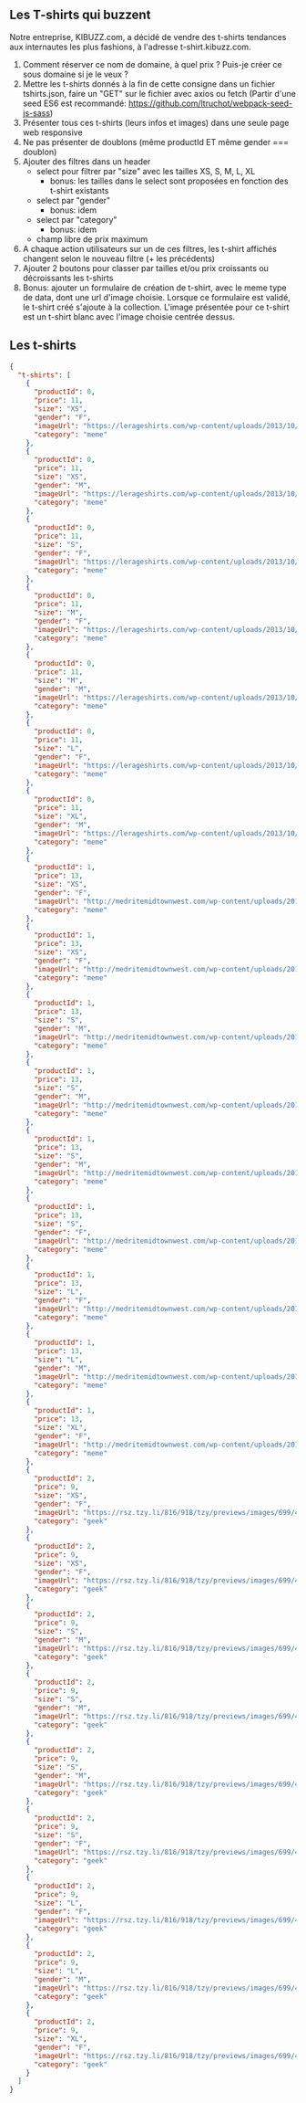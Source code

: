## Les T-shirts qui buzzent

Notre entreprise, KIBUZZ.com, a décidé de vendre des t-shirts tendances aux internautes les plus fashions, à l'adresse t-shirt.kibuzz.com.


1. Comment réserver ce nom de domaine, à quel prix ? Puis-je créer ce sous domaine si je le veux ? 
2. Mettre les t-shirts donnés à la fin de cette consigne dans un fichier tshirts.json, faire un "GET" sur le fichier avec axios ou fetch (Partir d'une seed ES6 est recommandé: https://github.com/ltruchot/webpack-seed-js-sass)
3. Présenter tous ces t-shirts (leurs infos et images) dans une seule page web responsive
3. Ne pas présenter de doublons (même productId ET même gender === doublon)
4. Ajouter des filtres dans un header
    - select pour filtrer par "size" avec les tailles XS, S, M, L, XL
        - bonus: les tailles dans le select sont proposées en fonction des t-shirt existants
    - select par "gender"
        - bonus: idem
    - select par "category"
        - bonus: idem
    - champ libre de prix maximum
5. A chaque action utilisateurs sur un de ces filtres, les t-shirt affichés changent selon le nouveau filtre (+ les précédents)
7. Ajouter 2 boutons pour classer par tailles et/ou prix croissants ou décroissants les t-shirts
6. Bonus: ajouter un formulaire de création de t-shirt, avec le meme type de data, dont une url d'image choisie. Lorsque ce formulaire est validé, le t-shirt créé s'ajoute à la collection. L'image présentée pour ce t-shirt est un t-shirt blanc avec l'image choisie centrée dessus. 

## Les t-shirts
```json
{
  "t-shirts": [
    {
      "productId": 0,
      "price": 11,
      "size": "XS",
      "gender": "F",
      "imageUrl": "https://lerageshirts.com/wp-content/uploads/2013/10/yao-ming-meme-tee-shirt-bitch-please.jpg",
      "category": "meme"
    },
    {
      "productId": 0,
      "price": 11,
      "size": "XS",
      "gender": "M",
      "imageUrl": "https://lerageshirts.com/wp-content/uploads/2013/10/yao-ming-meme-tee-shirt-bitch-please.jpg",
      "category": "meme"
    },
    {
      "productId": 0,
      "price": 11,
      "size": "S",
      "gender": "F",
      "imageUrl": "https://lerageshirts.com/wp-content/uploads/2013/10/yao-ming-meme-tee-shirt-bitch-please.jpg",
      "category": "meme"
    },
    {
      "productId": 0,
      "price": 11,
      "size": "M",
      "gender": "F",
      "imageUrl": "https://lerageshirts.com/wp-content/uploads/2013/10/yao-ming-meme-tee-shirt-bitch-please.jpg",
      "category": "meme"
    },
    {
      "productId": 0,
      "price": 11,
      "size": "M",
      "gender": "M",
      "imageUrl": "https://lerageshirts.com/wp-content/uploads/2013/10/yao-ming-meme-tee-shirt-bitch-please.jpg",
      "category": "meme"
    },
    {
      "productId": 0,
      "price": 11,
      "size": "L",
      "gender": "F",
      "imageUrl": "https://lerageshirts.com/wp-content/uploads/2013/10/yao-ming-meme-tee-shirt-bitch-please.jpg",
      "category": "meme"
    },
    {
      "productId": 0,
      "price": 11,
      "size": "XL",
      "gender": "M",
      "imageUrl": "https://lerageshirts.com/wp-content/uploads/2013/10/yao-ming-meme-tee-shirt-bitch-please.jpg",
      "category": "meme"
    },
    {
      "productId": 1,
      "price": 13,
      "size": "XS",
      "gender": "F",
      "imageUrl": "http://medritemidtownwest.com/wp-content/uploads/2019/02/t-shirt-memes-1.jpg",
      "category": "meme"
    },
    {
      "productId": 1,
      "price": 13,
      "size": "XS",
      "gender": "F",
      "imageUrl": "http://medritemidtownwest.com/wp-content/uploads/2019/02/t-shirt-memes-1.jpg",
      "category": "meme"
    },
    {
      "productId": 1,
      "price": 13,
      "size": "S",
      "gender": "M",
      "imageUrl": "http://medritemidtownwest.com/wp-content/uploads/2019/02/t-shirt-memes-1.jpg",
      "category": "meme"
    },
    {
      "productId": 1,
      "price": 13,
      "size": "S",
      "gender": "M",
      "imageUrl": "http://medritemidtownwest.com/wp-content/uploads/2019/02/t-shirt-memes-1.jpg",
      "category": "meme"
    },
    {
      "productId": 1,
      "price": 13,
      "size": "S",
      "gender": "M",
      "imageUrl": "http://medritemidtownwest.com/wp-content/uploads/2019/02/t-shirt-memes-1.jpg",
      "category": "meme"
    },
    {
      "productId": 1,
      "price": 13,
      "size": "S",
      "gender": "F",
      "imageUrl": "http://medritemidtownwest.com/wp-content/uploads/2019/02/t-shirt-memes-1.jpg",
      "category": "meme"
    },
    {
      "productId": 1,
      "price": 13,
      "size": "L",
      "gender": "F",
      "imageUrl": "http://medritemidtownwest.com/wp-content/uploads/2019/02/t-shirt-memes-1.jpg",
      "category": "meme"
    },
    {
      "productId": 1,
      "price": 13,
      "size": "L",
      "gender": "M",
      "imageUrl": "http://medritemidtownwest.com/wp-content/uploads/2019/02/t-shirt-memes-1.jpg",
      "category": "meme"
    },
    {
      "productId": 1,
      "price": 13,
      "size": "XL",
      "gender": "F",
      "imageUrl": "http://medritemidtownwest.com/wp-content/uploads/2019/02/t-shirt-memes-1.jpg",
      "category": "meme"
    },
    {
      "productId": 2,
      "price": 9,
      "size": "XS",
      "gender": "F",
      "imageUrl": "https://rsz.tzy.li/816/918/tzy/previews/images/699/467/115/original/funny-javascript-eat-sleep-code-repeat-function-tshirt.jpg",
      "category": "geek"
    },
    {
      "productId": 2,
      "price": 9,
      "size": "XS",
      "gender": "F",
      "imageUrl": "https://rsz.tzy.li/816/918/tzy/previews/images/699/467/115/original/funny-javascript-eat-sleep-code-repeat-function-tshirt.jpg",
      "category": "geek"
    },
    {
      "productId": 2,
      "price": 9,
      "size": "S",
      "gender": "M",
      "imageUrl": "https://rsz.tzy.li/816/918/tzy/previews/images/699/467/115/original/funny-javascript-eat-sleep-code-repeat-function-tshirt.jpg",
      "category": "geek"
    },
    {
      "productId": 2,
      "price": 9,
      "size": "S",
      "gender": "M",
      "imageUrl": "https://rsz.tzy.li/816/918/tzy/previews/images/699/467/115/original/funny-javascript-eat-sleep-code-repeat-function-tshirt.jpg",
      "category": "geek"
    },
    {
      "productId": 2,
      "price": 9,
      "size": "S",
      "gender": "M",
      "imageUrl": "https://rsz.tzy.li/816/918/tzy/previews/images/699/467/115/original/funny-javascript-eat-sleep-code-repeat-function-tshirt.jpg",
      "category": "geek"
    },
    {
      "productId": 2,
      "price": 9,
      "size": "S",
      "gender": "F",
      "imageUrl": "https://rsz.tzy.li/816/918/tzy/previews/images/699/467/115/original/funny-javascript-eat-sleep-code-repeat-function-tshirt.jpg",
      "category": "geek"
    },
    {
      "productId": 2,
      "price": 9,
      "size": "L",
      "gender": "F",
      "imageUrl": "https://rsz.tzy.li/816/918/tzy/previews/images/699/467/115/original/funny-javascript-eat-sleep-code-repeat-function-tshirt.jpg",
      "category": "geek"
    },
    {
      "productId": 2,
      "price": 9,
      "size": "L",
      "gender": "M",
      "imageUrl": "https://rsz.tzy.li/816/918/tzy/previews/images/699/467/115/original/funny-javascript-eat-sleep-code-repeat-function-tshirt.jpg",
      "category": "geek"
    },
    {
      "productId": 2,
      "price": 9,
      "size": "XL",
      "gender": "F",
      "imageUrl": "https://rsz.tzy.li/816/918/tzy/previews/images/699/467/115/original/funny-javascript-eat-sleep-code-repeat-function-tshirt.jpg",
      "category": "geek"
    }
  ]
}
```